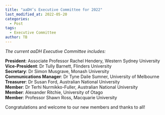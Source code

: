 ```yaml
---
title: "aaDH’s Executive Committee for 2022"
last_modified_at: 2022-05-20
categories:
  - Post
tags:
  - Executive Committee
author: TB
---
```


*The current aaDH Executive Committee includes:*

**President**: Associate Professor Rachel Hendery, Western Sydney University  
**Vice-President**: Dr Tully Barnett, Flinders University  
**Secretary**: Dr Simon Musgrave, Monash University  
**Communications Manager**: Dr Tyne Daile Sumner, University of Melbourne  
**Treasurer**: Dr Susan Ford, Australian National University  
**Member**: Dr Terhi Nurmikko-Fuller, Australian National University  
**Member**: Alexander Ritchie, University of Otago  
**Member**: Professor Shawn Ross, Macquarie University  

Congratulations and welcome to our new members and thanks to all!